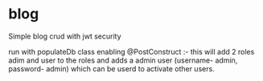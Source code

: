 # blog
Simple blog crud with jwt security

run with populateDb class enabling @PostConstruct :- this will add 2 roles adim and user to the roles and adds a admin user (username- admin, password- admin) which can be userd to activate other users. 
